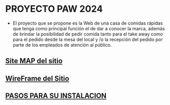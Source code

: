 # PROYECTO PAW 2024

- El proyecto que se propone es la Web de una casa de comidas rápidas que tenga como principal función el de dar a conocer la marca, además de brindar la posibilidad de pedir comida tanto para el take away como para el pedido desde la mesa del local y /o la recepción del pedido por parte de los empleados de atención al público.

## [Site MAP del sitio](https://www.figma.com/file/inLYqyIMxmiy6WxPlx6cey/wireframe-grupo-paw?type=design&node-id=0-1&mode=design&t=FRZzKBVkGpIr7CmU-0)

## [WireFrame del Sitio](https://www.figma.com/file/inLYqyIMxmiy6WxPlx6cey/wireframe-grupo-paw?type=design&node-id=1-48&mode=design&t=FRZzKBVkGpIr7CmU-0)

## [PASOS PARA SU INSTALACION](Instalacion.md)

